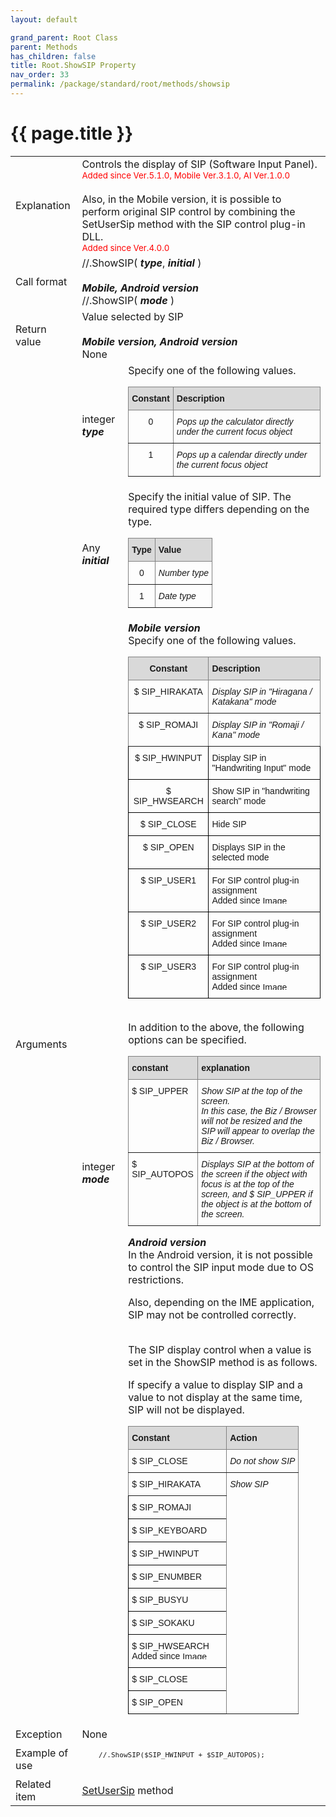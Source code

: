 ```yaml
---
layout: default

grand_parent: Root Class
parent: Methods
has_children: false
title: Root.ShowSIP Property
nav_order: 33
permalink: /package/standard/root/methods/showsip
---
```

# {{ page.title }}

<table>
  <tr>
    <td>Explanation</td>
    <td colspan="2">Controls the display of SIP (Software Input Panel). <br><small><span style="color:red">Added since Ver.5.1.0, Mobile Ver.3.1.0, AI Ver.1.0.0</span></small><br><br>Also, in the Mobile version, it is possible to perform original SIP control by combining the SetUserSip method with the SIP control plug-in DLL. <br><small><span style="color:red">Added since Ver.4.0.0</span></small></td>
  </tr>
  <tr>
    <td>Call format</td>
    <td colspan="2">//.ShowSIP( <b><i>type</i></b>, <b><i>initial</i></b> )<br><br><b><i>Mobile, Android version</i></b><br>//.ShowSIP( <b><i>mode</i></b> )</td>
  </tr>
  <tr>
    <td>Return value</td>
    <td colspan="2">Value selected by SIP<br><br> <b><i>Mobile version, Android version</i></b><br> None</td>
  </tr>  
  <tr>
    <td rowspan="3">Arguments</td>
    <td>integer <b><i>type</i></b></td>
    <td>Specify one of the following values.<br>
    <style type="text/css">
.tg  {border-collapse:collapse;border-spacing:0;}
.tg td{border-color:black;border-style:solid;border-width:1px;font-family:Arial, sans-serif;font-size:14px;
  overflow:hidden;padding:10px 5px;word-break:normal;}
.tg th{border-color:black;border-style:solid;border-width:1px;font-family:Arial, sans-serif;font-size:14px;
  font-weight:normal;overflow:hidden;padding:10px 5px;word-break:normal;}
.tg .tg-c3ow{border-color:inherit;text-align:center;vertical-align:top}
.tg .tg-c9ql{background-color:#D9D9D9;border-color:inherit;font-weight:bold;text-align:center;vertical-align:top}
.tg .tg-7jy7{background-color:#D9D9D9;border-color:inherit;font-weight:bold;text-align:left;vertical-align:top}
.tg .tg-f8tv{border-color:inherit;font-style:italic;text-align:left;vertical-align:top}
</style>
<table class="tg">
<thead>
  <tr>
    <th class="tg-c9ql">Constant</th>
    <th class="tg-7jy7">Description</th>
  </tr>
</thead>
<tbody>
  <tr>
    <td class="tg-c3ow">0</td>
    <td class="tg-f8tv">Pops up the calculator directly under the current focus object</td>
  </tr>
  <tr>
    <td class="tg-c3ow">1</td>
    <td class="tg-f8tv">Pops up a calendar directly under the current focus object</td>
  </tr>
</tbody>
</table></td>
  </tr>
  <tr>
    <td>Any <b><i>initial</i></b></td>
    <td>Specify the initial value of SIP. The required type differs depending on the type.<br><style type="text/css">
.tg  {border-collapse:collapse;border-spacing:0;}
.tg td{border-color:black;border-style:solid;border-width:1px;font-family:Arial, sans-serif;font-size:14px;
  overflow:hidden;padding:10px 5px;word-break:normal;}
.tg th{border-color:black;border-style:solid;border-width:1px;font-family:Arial, sans-serif;font-size:14px;
  font-weight:normal;overflow:hidden;padding:10px 5px;word-break:normal;}
.tg .tg-c3ow{border-color:inherit;text-align:center;vertical-align:top}
.tg .tg-c9ql{background-color:#D9D9D9;border-color:inherit;font-weight:bold;text-align:center;vertical-align:top}
.tg .tg-7jy7{background-color:#D9D9D9;border-color:inherit;font-weight:bold;text-align:left;vertical-align:top}
.tg .tg-f8tv{border-color:inherit;font-style:italic;text-align:left;vertical-align:top}
</style>
<table class="tg">
<thead>
  <tr>
    <th class="tg-c9ql">Type</th>
    <th class="tg-7jy7">Value</th>
  </tr>
</thead>
<tbody>
  <tr>
    <td class="tg-c3ow">0</td>
    <td class="tg-f8tv">Number type</td>
  </tr>
  <tr>
    <td class="tg-c3ow">1</td>
    <td class="tg-f8tv">Date type</td>
  </tr>
</tbody>
</table></td>
  </tr>
  <tr>
    <td>integer <b><i>mode</i></b></td>
    <td><b><i>Mobile version</i></b><br>Specify one of the following values.<br>
    <style type="text/css">
.tg  {border-collapse:collapse;border-spacing:0;}
.tg td{border-color:black;border-style:solid;border-width:1px;font-family:Arial, sans-serif;font-size:14px;
  overflow:hidden;padding:10px 5px;word-break:normal;}
.tg th{border-color:black;border-style:solid;border-width:1px;font-family:Arial, sans-serif;font-size:14px;
  font-weight:normal;overflow:hidden;padding:10px 5px;word-break:normal;}
.tg .tg-baqh{text-align:center;vertical-align:top}
.tg .tg-c3ow{border-color:inherit;text-align:center;vertical-align:top}
.tg .tg-c9ql{background-color:#D9D9D9;border-color:inherit;font-weight:bold;text-align:center;vertical-align:top}
.tg .tg-7jy7{background-color:#D9D9D9;border-color:inherit;font-weight:bold;text-align:left;vertical-align:top}
.tg .tg-f8tv{border-color:inherit;font-style:italic;text-align:left;vertical-align:top}
.tg .tg-0lax{text-align:left;vertical-align:top}
</style>
<table class="tg">
<thead>
  <tr>
    <th class="tg-c9ql">Constant</th>
    <th class="tg-7jy7">Description</th>
  </tr>
</thead>
<tbody>
  <tr>
    <td class="tg-c3ow">$ SIP_HIRAKATA</td>
    <td class="tg-f8tv">Display SIP in "Hiragana / Katakana" mode</td>
  </tr>
  <tr>
    <td class="tg-c3ow">$ SIP_ROMAJI</td>
    <td class="tg-f8tv">Display SIP in "Romaji / Kana" mode</td>
  </tr>
  <tr>
    <td class="tg-baqh">$ SIP_HWINPUT</td>
    <td class="tg-0lax">Display SIP in "Handwriting Input" mode</td>
  </tr>
  <tr>
    <td class="tg-baqh">$ SIP_HWSEARCH</td>
    <td class="tg-0lax">Show SIP in "handwriting search" mode</td>
  </tr>
  <tr>
    <td class="tg-baqh">$ SIP_CLOSE</td>
    <td class="tg-0lax">Hide SIP</td>
  </tr>
  <tr>
    <td class="tg-baqh">$ SIP_OPEN</td>
    <td class="tg-0lax">Displays SIP in the selected mode</td>
  </tr>
  <tr>
    <td class="tg-baqh">$ SIP_USER1</td>
    <td class="tg-0lax">For SIP control plug-in assignment<br>Added since <img src="https://biz-collections.com/support/webpages/html/onlinemanual/browser/crs/ver_images/mver-add400.gif" alt="Image" width="86" height="12"></td>
  </tr>
  <tr>
    <td class="tg-baqh">$ SIP_USER2</td>
    <td class="tg-0lax">For SIP control plug-in assignment<br>Added since <img src="https://biz-collections.com/support/webpages/html/onlinemanual/browser/crs/ver_images/mver-add400.gif" alt="Image" width="86" height="12"></td>
  </tr>
  <tr>
    <td class="tg-baqh">$ SIP_USER3</td>
    <td class="tg-0lax">For SIP control plug-in assignment<br>Added since <img src="https://biz-collections.com/support/webpages/html/onlinemanual/browser/crs/ver_images/mver-add400.gif" alt="Image" width="86" height="12"></td>
  </tr>
</tbody>
</table>
<br>In addition to the above, the following options can be specified.<br>
<style type="text/css">
.tg  {border-collapse:collapse;border-spacing:0;}
.tg td{border-color:black;border-style:solid;border-width:1px;font-family:Arial, sans-serif;font-size:14px;
  overflow:hidden;padding:10px 5px;word-break:normal;}
.tg th{border-color:black;border-style:solid;border-width:1px;font-family:Arial, sans-serif;font-size:14px;
  font-weight:normal;overflow:hidden;padding:10px 5px;word-break:normal;}
.tg .tg-7jy7{background-color:#D9D9D9;border-color:inherit;font-weight:bold;text-align:left;vertical-align:top}
.tg .tg-0pky{border-color:inherit;text-align:left;vertical-align:top}
.tg .tg-f8tv{border-color:inherit;font-style:italic;text-align:left;vertical-align:top}
</style>
<table class="tg">
<thead>
  <tr>
    <th class="tg-7jy7">constant</th>
    <th class="tg-7jy7">explanation</th>
  </tr>
</thead>
<tbody>
  <tr>
    <td class="tg-0pky">$ SIP_UPPER</td>
    <td class="tg-f8tv">Show SIP at the top of the screen.<br>In this case, the Biz / Browser will not be resized and the SIP will appear to overlap the Biz / Browser.</td>
  </tr>
  <tr>
    <td class="tg-0pky">$ SIP_AUTOPOS</td>
    <td class="tg-f8tv">Displays SIP at the bottom of the screen if the object with focus is at the top of the screen, and $ SIP_UPPER if the object is at the bottom of the screen.</td>
  </tr>
</tbody>
</table>
<b><i>Android version</i></b><br>
In the Android version, it is not possible to control the SIP input mode due to OS restrictions.<br>

Also, depending on the IME application, SIP may not be controlled correctly.<br><br>

The SIP display control when a value is set in the ShowSIP method is as follows.<br>

If specify a value to display SIP and a value to not display at the same time, SIP will not be displayed.<br>

<style type="text/css">
.tg  {border-collapse:collapse;border-spacing:0;}
.tg td{border-color:black;border-style:solid;border-width:1px;font-family:Arial, sans-serif;font-size:14px;
  overflow:hidden;padding:10px 5px;word-break:normal;}
.tg th{border-color:black;border-style:solid;border-width:1px;font-family:Arial, sans-serif;font-size:14px;
  font-weight:normal;overflow:hidden;padding:10px 5px;word-break:normal;}
.tg .tg-7jy7{background-color:#D9D9D9;border-color:inherit;font-weight:bold;text-align:left;vertical-align:top}
.tg .tg-0pky{border-color:inherit;text-align:left;vertical-align:top}
.tg .tg-f8tv{border-color:inherit;font-style:italic;text-align:left;vertical-align:top}
.tg .tg-0lax{text-align:left;vertical-align:top}
</style>
<table class="tg">
<thead>
  <tr>
    <th class="tg-7jy7">Constant</th>
    <th class="tg-7jy7">Action</th>
  </tr>
</thead>
<tbody>
  <tr>
    <td class="tg-0pky">$ SIP_CLOSE</td>
    <td class="tg-f8tv">Do not show SIP</td>
  </tr>
  <tr>
    <td class="tg-0pky">$ SIP_HIRAKATA</td>
    <td class="tg-f8tv" rowspan="10">Show SIP</td>
  </tr>
  <tr>
    <td class="tg-0lax">$ SIP_ROMAJI</td>
  </tr>
  <tr>
    <td class="tg-0lax">$ SIP_KEYBOARD</td>
  </tr>
  <tr>
    <td class="tg-0lax">$ SIP_HWINPUT</td>
  </tr>
  <tr>
    <td class="tg-0lax">$ SIP_ENUMBER</td>
  </tr>
  <tr>
    <td class="tg-0lax">$ SIP_BUSYU</td>
  </tr>
  <tr>
    <td class="tg-0lax">$ SIP_SOKAKU</td>
  </tr>
  <tr>
    <td class="tg-0lax">$ SIP_HWSEARCH<br>Added since <img src="https://biz-collections.com/support/webpages/html/onlinemanual/browser/crs/ver_images/aiver-add101.gif" alt="Image" width="65" height="12"></td>
  </tr>
  <tr>
    <td class="tg-0lax">$ SIP_CLOSE</td>
  </tr>
  <tr>
    <td class="tg-0lax">$ SIP_OPEN</td>
  </tr>
</tbody>
</table>

</td>
  </tr>
  <tr>
    <td>Exception</td>
    <td colspan="2">None</td>
  </tr>
  <tr>
    <td>Example of use</td>
    <td colspan="2">
    <code><pre>
    //.ShowSIP($SIP_HWINPUT + $SIP_AUTOPOS);
    </pre></code></td>
  </tr>
  <tr>
    <td>Related item</td>
    <td colspan="2"><a href="/package/standard/root/methods/setusersip">SetUserSip</a> method</td>
  </tr>
</table>



